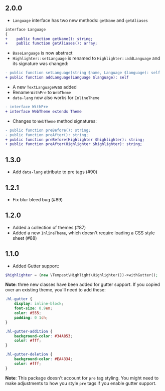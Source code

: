 ## 2.0.0

- `Language` interface has two new methods: `getName` and `getAliases`

```diff
interface Language
{
+    public function getName(): string;
+    public function getAliases(): array;
```

- `BaseLanguage` is now abstract
- `Highlighter::setLanguage` is renamed to `Highlighter::addLanguage` and its signature was changed:

```diff
- public function setLanguage(string $name, Language $language): self
+ public function addLanguage(Language $language): self
```

- A new `TextLanguage`was added
- Rename `WithPre` to `WebTheme`
- `data-lang` now also works for `InlineTheme`

```diff
- interface WithPre
+ interface WebTheme extends Theme
```

- Changes to `WebTheme` method signatures:

```diff
- public function preBefore(): string;
- public function preAfter(): string;
+ public function preBefore(Highlighter $highlighter): string;
+ public function preAfter(Highlighter $highlighter): string;
```

## 1.3.0

- Add `data-lang` attribute to pre tags (#90)

## 1.2.1

- Fix blur bleed bug (#89)

## 1.2.0

- Added a collection of themes (#87)
- Added a new `InlineTheme`, which doesn't require loading a CSS style sheet (#88)

## 1.1.0

- Added Gutter support:

```php
$highlighter = (new \Tempest\Highlight\Highlighter())->withGutter();
```

**Note**: three new classes have been added for gutter support. If you copied over an existing theme, you'll need to add these:

```css
.hl-gutter {
    display: inline-block;
    font-size: 0.9em;
    color: #555;
    padding: 0 1ch;
}

.hl-gutter-addition {
    background-color: #34A853;
    color: #fff;
}

.hl-gutter-deletion {
    background-color: #EA4334;
    color: #fff;
}
```

**Note**: This package doesn't account for `pre` tag styling. You might need to make adjustments to how you style `pre` tags if you enable gutter support.